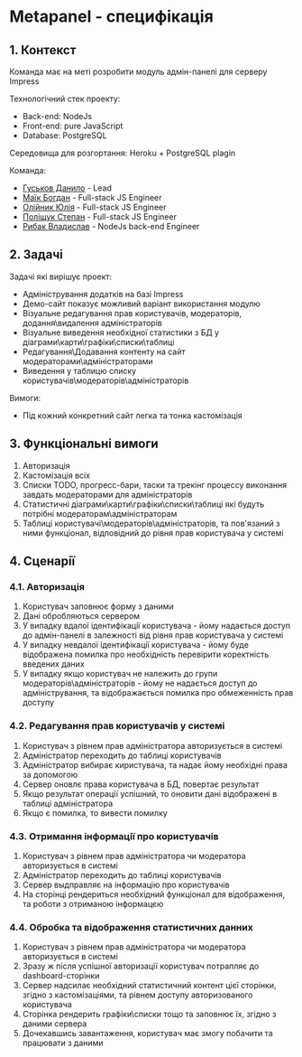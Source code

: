 # Metapanel - специфiкацiя

## 1. Контекст

Команда має на меті розробити модуль адмін-панелі для серверу Impress

Технологiчний стек проекту:
- Back-end: NodeJs
- Front-end: pure JavaScript
- Database: PostgreSQL

Середовища для розгортання: Heroku + PostgreSQL plagin

Команда:
- [Гуськов Данило](https://github.com/imnetcat) - Lead
- [Маїк Богдан](https://github.com/Storkki) - Full-stack JS Engineer
- [Олійник Юлія](https://github.com/Yulia02) - Full-stack JS Engineer
- [Поліщук Степан](https://github.com/Professor108) - Full-stack JS Engineer
- [Рибак Владислав](https://github.com/vladyslavry141) - NodeJs back-end Engineer
## 2. Задачi  

Задачi якi вирiшує проект:
- Адміністрування додатків на базі Impress
- Демо-сайт показує можливий варіант використання модулю
- Візуальне редагування прав користувачів, модераторів, додання\видалення адміністраторів
- Візуальне виведення необхідної статистики з БД у діаграми\карти\графіки\списки\таблиці
- Редагування\Додавання контенту на сайт модераторами\адміністраторами
- Виведення у таблицю списку користувачів\модераторів\адміністраторів

Вимоги:
- Під кожний конкретний сайт легка та тонка кастомізація

## 3. Функцiональнi вимоги

1. Авторизацiя
1. Кастомізація всіх 
1. Списки TODO, прогресс-бари, таски та трекінг процессу виконання завдать модераторами для адміністраторів
1. Статистичні діаграми\карти\графіки\списки\таблиці які будуть потрібні модераторам\адміністраторам
1. Таблиці користувачі\модераторів\адміністраторів, та пов'язаний з ними функціонал, відповідний до рівня прав користувача у системі

## 4. Сценарiї

### 4.1. Авторизацiя
1. Користувач заповнює форму з даними
1. Данi обробляються сервером
1. У випадку вдалої iдентифiкацiї користувача - йому надається доступ до адмін-панелі в залежності від рівня прав користувача у системі
1. У випадку невдалої iдентифiкацiї користувача - йому буде вiдображена помилка про необхiднiсть перевiрити коректнiсть введених даних
1. У випадку якщо користувач не належить до групи модераторів\адміністраторів - йому не надається доступ до адміністрування, та відображається помилка про обмеженність прав доступу

### 4.2. Редагування прав користувачів у системі
1. Користувач з рівнем прав адміністратора авторизується в системі
1. Адміністратор переходить до таблиці користувачів
1. Адміністратор вибирає киристувача, та надає йому необхідні права за допомогою
1. Сервер оновлє права користувача в БД, повертає результат
1. Якщо результат операції успішний, то оновити дані відображені в таблиці адміністратора
1. Якщо є помилка, то вивести помилку

### 4.3. Отримання iнформацiї про користувачiв
1. Користувач з рівнем прав адміністратора чи модератора авторизується в системі
1. Адміністратор переходить до таблиці користувачів
1. Сервер выдправляє на інформацію про користувачів
1. На сторінці рендериться необхідний функціонал для відображення, та роботи з отриманою інформацєю

### 4.4. Обробка та відображення статистичних данних
1. Користувач з рівнем прав адміністратора чи модератора авторизується в системі
1. Зразу ж після успішної авторизації користувач потрапляє до dashboard-сторінки
1. Сервер надсилає необхідний статистичний контент цієї сторінки, згідно з кастомізаціями, та рівнем доступу авторизованого користувача
1. Сторінка рендерить графіки\списки тощо та заповнює їх, згідно з даними сервера
1. Дочекавшись завантаження, користувач має змогу побачити та працювати з даними
